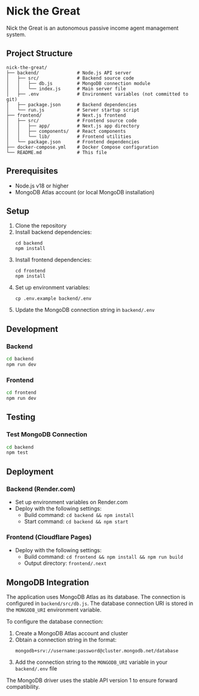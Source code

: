 # Nick the Great

Nick the Great is an autonomous passive income agent management system.

## Project Structure

```
nick-the-great/
├── backend/              # Node.js API server
│   ├── src/              # Backend source code
│   │   ├── db.js         # MongoDB connection module
│   │   └── index.js      # Main server file
│   ├── .env              # Environment variables (not committed to git)
│   ├── package.json      # Backend dependencies
│   └── run.js            # Server startup script
├── frontend/             # Next.js frontend
│   ├── src/              # Frontend source code
│   │   ├── app/          # Next.js app directory
│   │   ├── components/   # React components
│   │   └── lib/          # Frontend utilities
│   └── package.json      # Frontend dependencies
├── docker-compose.yml    # Docker Compose configuration
└── README.md             # This file
```

## Prerequisites

- Node.js v18 or higher
- MongoDB Atlas account (or local MongoDB installation)

## Setup

1. Clone the repository
2. Install backend dependencies:
   ```
   cd backend
   npm install
   ```
3. Install frontend dependencies:
   ```
   cd frontend
   npm install
   ```
4. Set up environment variables:
   ```
   cp .env.example backend/.env
   ```
5. Update the MongoDB connection string in `backend/.env`

## Development

### Backend
```bash
cd backend
npm run dev
```

### Frontend
```bash
cd frontend
npm run dev
```

## Testing

### Test MongoDB Connection
```bash
cd backend
npm test
```

## Deployment

### Backend (Render.com)
- Set up environment variables on Render.com
- Deploy with the following settings:
  - Build command: `cd backend && npm install`
  - Start command: `cd backend && npm start`

### Frontend (Cloudflare Pages)
- Deploy with the following settings:
  - Build command: `cd frontend && npm install && npm run build`
  - Output directory: `frontend/.next`

## MongoDB Integration

The application uses MongoDB Atlas as its database. The connection is configured in `backend/src/db.js`. The database connection URI is stored in the `MONGODB_URI` environment variable.

To configure the database connection:

1. Create a MongoDB Atlas account and cluster
2. Obtain a connection string in the format:
   ```
   mongodb+srv://username:password@cluster.mongodb.net/database
   ```
3. Add the connection string to the `MONGODB_URI` variable in your `backend/.env` file

The MongoDB driver uses the stable API version 1 to ensure forward compatibility.
